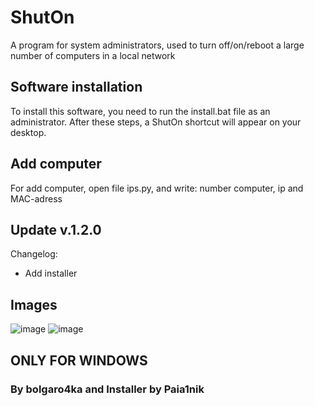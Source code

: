 # ShutOn
A program for system administrators, used to turn off/on/reboot a large number of computers in a local network

## Software installation
To install this software, you need to run the install.bat file as an administrator. After these steps, a ShutOn shortcut will appear on your desktop.

## Add computer
For add computer, open file ips.py, and write: number computer, ip and MAC-adress


## Update v.1.2.0
Changelog:
  - Add installer

## Images
![image](https://github.com/bolgaro4ka/ShutOn/assets/123888141/1fa3dfbc-c388-42e0-8cd4-4e89bce829b8)
![image](https://github.com/bolgaro4ka/ShutOn/assets/123888141/0b1c5fbc-a20e-432c-87dc-32e85cd04fa6)

## ONLY FOR WINDOWS
### By bolgaro4ka and Installer by Paia1nik
